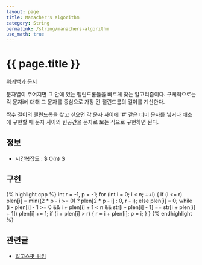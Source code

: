 ```yaml
---
layout: page
title: Manacher's algorithm
category: String
permalink: /string/manachers-algorithm
use_math: true
---
```


{{ page.title }}
================

[위키백과 문서](https://en.wikipedia.org/wiki/Longest_palindromic_substring#Manacher.27s_algorithm)

문자열이 주어지면 그 안에 있는 팰린드롬들을 빠르게 찾는 알고리즘이다.
구체적으로는 각 문자i에 대해 그 문자를 중심으로 가장 긴 팰린드롬의 길이를
계산한다.

짝수 길이의 팰린드롬을 찾고 싶으면 각 문자 사이에 '#' 같은 더미 문자를 넣거나
애초에 구현할 때 문자 사이의 빈공간을 문자로 보는 식으로 구현하면 된다.


정보
----

* 시간복잡도 : $ O(n) $


구현
----

{% highlight cpp %}
int r = -1, p = -1;
for (int i = 0; i < n; ++i) {
  if (i <= r)
    plen[i] = min((2 * p - i >= 0) ? plen[2 * p - i] : 0, r - i);
  else
    plen[i] = 0;
  while (i - plen[i] - 1 >= 0 && i + plen[i] + 1 < n && str[i - plen[i] - 1] == str[i + plen[i] + 1])
    plen[i] += 1;
  if (i + plen[i] > r) {
    r = i + plen[i];
    p = i;
  }
}
{% endhighlight %}


관련글
------

* [알고스팟 위키](https://algospot.com/wiki/read/Manacher%27s_algorithm)
